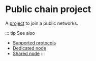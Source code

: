 # Public chain project

A [project](/glossary/project) to join a public networks.

::: tip See also
* [Supported protocols](/platform/supported-protocols)
* [Dedicated node](/glossary/dedicated-node)
* [Shared node](/glossary/shared-node)
:::